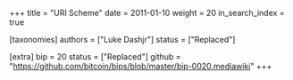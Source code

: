 +++
title = "URI Scheme"
date = 2011-01-10
weight = 20
in_search_index = true

[taxonomies]
authors = ["Luke Dashjr"]
status = ["Replaced"]

[extra]
bip = 20
status = ["Replaced"]
github = "https://github.com/bitcoin/bips/blob/master/bip-0020.mediawiki"
+++

